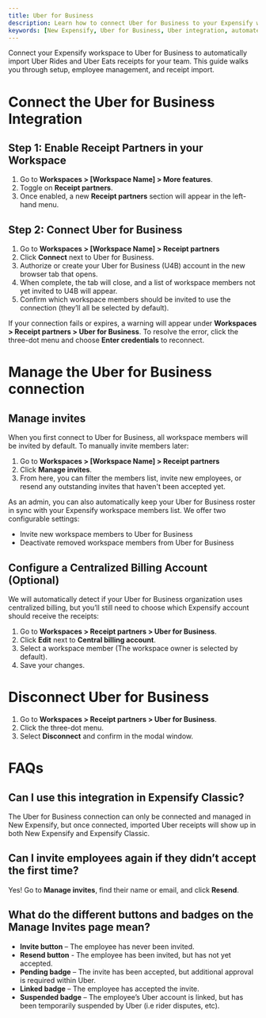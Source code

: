 ```yaml
---
title: Uber for Business
description: Learn how to connect Uber for Business to your Expensify workspace, invite employees, and automate receipt collection for Uber Rides and Uber Eats.
keywords: [New Expensify, Uber for Business, Uber integration, automate Uber receipts, connect Uber to Expensify, U4B, Uber Eats, Uber Rides, receipt automation]
---
```


<div id="new-expensify" markdown="1">

Connect your Expensify workspace to Uber for Business to automatically import Uber Rides and Uber Eats receipts for your team. This guide walks you through setup, employee management, and receipt import.

# Connect the Uber for Business Integration

## Step 1: Enable Receipt Partners in your Workspace
1. Go to **Workspaces > [Workspace Name] > More features**.
2. Toggle on **Receipt partners**.
3. Once enabled, a new **Receipt partners** section will appear in the left-hand menu.

## Step 2: Connect Uber for Business
1. Go to **Workspaces > [Workspace Name] > Receipt partners**
3. Click **Connect** next to Uber for Business.
4. Authorize or create your Uber for Business (U4B) account in the new browser tab that opens.
5. When complete, the tab will close, and a list of workspace members not yet invited to U4B will appear.
6. Confirm which workspace members should be invited to use the connection (they’ll all be selected by default).

If your connection fails or expires, a warning will appear under **Workspaces > Receipt partners > Uber for Business**. To resolve the error, click the three-dot menu and choose **Enter credentials** to reconnect.

# Manage the Uber for Business connection

## Manage invites

When you first connect to Uber for Business, all workspace members will be invited by default. To manually invite members later:

1. Go to **Workspaces > [Workspace Name] > Receipt partners**
2. Click **Manage invites**.
3. From here, you can filter the members list, invite new employees, or resend any outstanding invites that haven't been accepted yet.

As an admin, you can also automatically keep your Uber for Business roster in sync with your Expensify workspace members list. We offer two configurable settings:

- Invite new workspace members to Uber for Business
- Deactivate removed workspace members from Uber for Business

## Configure a Centralized Billing Account (Optional)

We will automatically detect if your Uber for Business organization uses centralized billing, but you’ll still need to choose which Expensify account should receive the receipts:

1. Go to **Workspaces > Receipt partners > Uber for Business**.
2. Click **Edit** next to **Central billing account**.
3. Select a workspace member (The workspace owner is selected by default).
4. Save your changes.

# Disconnect Uber for Business

1. Go to **Workspaces > Receipt partners > Uber for Business**.
2. Click the three-dot menu.
3. Select **Disconnect** and confirm in the modal window.


# FAQs

## Can I use this integration in Expensify Classic?
The Uber for Business connection can only be connected and managed in New Expensify, but once connected, imported Uber receipts will show up in both New Expensify and Expensify Classic.

## Can I invite employees again if they didn’t accept the first time?
Yes! Go to **Manage invites**, find their name or email, and click **Resend**.

## What do the different buttons and badges on the Manage Invites page mean?
- **Invite button** – The employee has never been invited.
- **Resend button** - The employee has been invited, but has not yet accepted.
- **Pending badge** – The invite has been accepted, but additional approval is required within Uber.
- **Linked badge** – The employee has accepted the invite.
- **Suspended badge** – The employee’s Uber account is linked, but has been temporarily suspended by Uber (i.e rider disputes, etc). 

</div>
